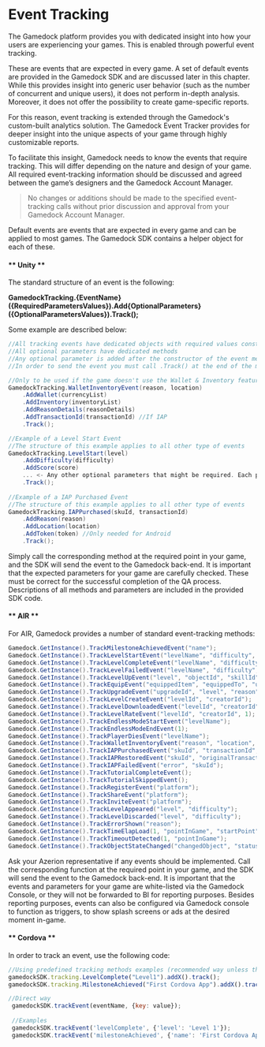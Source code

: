 # Event Tracking

The Gamedock platform provides you with dedicated insight into how your users are experiencing your games. This is enabled through powerful event tracking.

These are events that are expected in every game. A set of default events are provided in the Gamedock SDK and are discussed later in this chapter. While this provides insight into generic user behavior (such as the number of concurrent and unique users), it does not perform in-depth analysis. Moreover, it does not offer the possibility to create game-specific reports.

For this reason, event tracking is extended through the Gamedock's custom-built analytics solution. The Gamedock Event Tracker provides for deeper insight into the unique aspects of your game through highly customizable reports.

To facilitate this insight, Gamedock needs to know the events that require tracking. This will differ depending on the nature and design of your game. All required event-tracking information should be discussed and agreed between the game’s designers and the Gamedock Account Manager.

> No changes or additions should be made to the specified event-tracking calls without prior discussion and approval from your Gamedock Account Manager.

Default events are events that are expected in every game and can be applied to most games. The Gamedock SDK contains a helper object for each of these.

<!-- tabs:start -->

#### ** Unity **

The standard structure of an event is the following: 

**GamedockTracking.{EventName}({RequiredParametersValues}).Add{OptionalParameters}({OptionalParametersValues}).Track();** 

Some example are described below:

~~~C#
//All tracking events have dedicated objects with required values constructors
//All optional parameters have dedicated methods
//Any optional parameter is added after the constructor of the event method using the .AddX method
//In order to send the event you must call .Track() at the end of the method invocation

//Only to be used if the game doesn't use the Wallet & Inventory features
GamedockTracking.WalletInventoryEvent(reason, location)
    .AddWallet(currencyList)
    .AddInventory(inventoryList)
    .AddReasonDetails(reasonDetails)
    .AddTransactionId(transactionId) //If IAP
    .Track();

//Example of a Level Start Event
//The structure of this example applies to all other type of events
GamedockTracking.LevelStart(level)
    .AddDifficulty(difficulty)
    .AddScore(score)
    ... <- Any other optional parameters that might be required. Each parameter has a dedicated method
    .Track();
    
//Example of a IAP Purchased Event
//The structure of this example applies to all other type of events
GamedockTracking.IAPPurchased(skuId, transactionId)
    .AddReason(reason)
    .AddLocation(location)
    .AddToken(token) //Only needed for Android
    .Track();
~~~

Simply call the corresponding method at the required point in your game, and the SDK will send the event to the Gamedock back-end. It is important that the expected parameters for your game are carefully checked. These must be correct for the successful completion of the QA process. Descriptions of all methods and parameters are included in the provided SDK code.

#### ** AIR **

For AIR, Gamedock provides a number of standard event-tracking methods:

~~~C#
Gamedock.GetInstance().TrackMilestoneAchievedEvent("name");
Gamedock.GetInstance().TrackLevelStartEvent("levelName", "difficulty", false, "creatorId");
Gamedock.GetInstance().TrackLevelCompleteEvent("levelName", "difficulty", 1, 1, null, 1, 1, false, "creatorId");
Gamedock.GetInstance().TrackLevelFailedEvent("levelName", "difficulty", 1, "0", 1, 1, 1, "reason", false, "creatorId");
Gamedock.GetInstance().TrackLevelUpEvent("level", "objectId", "skillId");
Gamedock.GetInstance().TrackEquipEvent("equippedItem", "equippedTo", "unequippedFrom");
Gamedock.GetInstance().TrackUpgradeEvent("upgradeId", "level", "reason", 1);
Gamedock.GetInstance().TrackLevelCreateEvent("levelId", "creatorId");
Gamedock.GetInstance().TrackLevelDownloadedEvent("levelId", "creatorId", 1);
Gamedock.GetInstance().TrackLevelRateEvent("levelId", "creatorId", 1);
Gamedock.GetInstance().TrackEndlessModeStartEvent("levelName");
Gamedock.GetInstance().TrackEndlessModeEndEvent(1);
Gamedock.GetInstance().TrackPlayerDiesEvent("levelName");
Gamedock.GetInstance().TrackWalletInventoryEvent("reason", "location", new Vector.<TrackingCurrency>(), new Vector.<TrackingItem>(), "reasonDetails", "transactionId");
Gamedock.GetInstance().TrackIAPPurchasedEvent("skuId", "transactionId", "token");
Gamedock.GetInstance().TrackIAPRestoredEvent("skuId", "originalTransactionId", "originalPurchaseDate");
Gamedock.GetInstance().TrackIAPFailedEvent("error", "skuId");
Gamedock.GetInstance().TrackTutorialCompleteEvent();
Gamedock.GetInstance().TrackTutorialSkippedEvent();
Gamedock.GetInstance().TrackRegisterEvent("platform");
Gamedock.GetInstance().TrackShareEvent("platform");
Gamedock.GetInstance().TrackInviteEvent("platform");
Gamedock.GetInstance().TrackLevelAppeared("level", "difficulty");
Gamedock.GetInstance().TrackLevelDiscarded("level", "difficulty");
Gamedock.GetInstance().TrackErrorShown("reason");
Gamedock.GetInstance().TrackTimeElapLoad(1, "pointInGame", "startPoint");
Gamedock.GetInstance().TrackTimeoutDetected(1, "pointInGame");
Gamedock.GetInstance().TrackObjectStateChanged("changedObject", "status", "reason", "changedProperties");
~~~

Ask your Azerion representative if any events should be implemented. Call the corresponding function at the required point in your game, and the SDK will send the event to the Gamedock back-end. It is important that the events and parameters for your game are white-listed via the Gamedock Console, or they will not be forwarded to BI for reporting purposes. Besides reporting purposes, events can also be configured via Gamedock console to function as triggers, to show splash screens or ads at the desired moment in-game.

#### ** Cordova **

In order to track an event, use the following code:

~~~JavaScript
//Using predefined tracking methods examples (recommended way unless the event you are tracking is not in the list)
gamedockSDK.tracking.LevelComplete("Level1").addX().track();
gamedockSDK.tracking.MilestoneAchieved("First Cordova App").addX().track();

//Direct way
 gamedockSDK.trackEvent(eventName, {key: value});
 
 //Examples
 gamedockSDK.trackEvent('levelComplete', {'level': 'Level 1'});
 gamedockSDK.trackEvent('milestoneAchieved', {'name': 'First Cordova App'});
~~~

<!-- tabs:end -->
